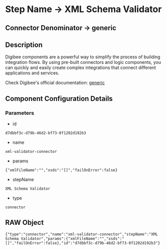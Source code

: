 # Step Name -> XML Schema Validator
## Connector Denominator -> generic

## Description

Digibee components are a powerful way to simplify the process of building integration flows. By using pre-built connectors and logic components, you can quickly and easily create complex integrations that connect different applications and services.

Check Digibee's official documentation: [generic](https://docs.digibee.com/documentation "Digibee documentation")

## Component Configuration Details
### Parameters

* id
```
d7dbbf3c-d79b-46d2-bf73-0f1202d192b3
```

* name
```
xml-validator-connector
```

* params
```
{"xmlFileName":"","xsds":"[]","failOnError":false}
```

* stepName
```
XML Schema Validator
```

* type
```
connector
```


## RAW Object

```
{"type":"connector","name":"xml-validator-connector","stepName":"XML Schema Validator","params":{"xmlFileName":"","xsds":"[]","failOnError":false},"id":"d7dbbf3c-d79b-46d2-bf73-0f1202d192b3"}
```